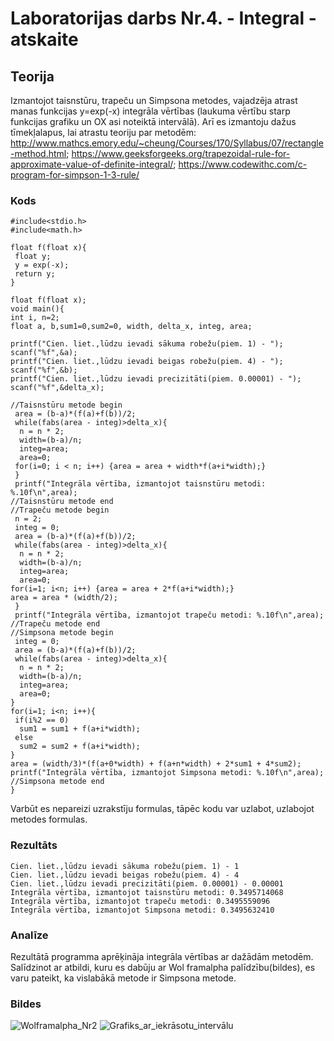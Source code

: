# Laboratorijas darbs Nr.4. - Integral - atskaite

## Teorija
Izmantojot taisnstūru, trapeču un Simpsona metodes, vajadzēja atrast manas funkcijas y=exp(-x) integrāla vērtības (laukuma vērtību starp funkcijas grafiku un OX asi noteiktā intervālā). Arī es izmantoju dažus tīmekļalapus, lai atrastu teoriju par metodēm: http://www.mathcs.emory.edu/~cheung/Courses/170/Syllabus/07/rectangle-method.html; https://www.geeksforgeeks.org/trapezoidal-rule-for-approximate-value-of-definite-integral/; https://www.codewithc.com/c-program-for-simpson-1-3-rule/

### Kods
```
#include<stdio.h>
#include<math.h>

float f(float x){
 float y;
 y = exp(-x);
 return y;
}

float f(float x);
void main(){
int i, n=2;
float a, b,sum1=0,sum2=0, width, delta_x, integ, area;

printf("Cien. liet.,lūdzu ievadi sākuma robežu(piem. 1) - ");
scanf("%f",&a);
printf("Cien. liet.,lūdzu ievadi beigas robežu(piem. 4) - ");
scanf("%f",&b);
printf("Cien. liet.,lūdzu ievadi precizitāti(piem. 0.00001) - ");
scanf("%f",&delta_x);

//Taisnstūru metode begin
 area = (b-a)*(f(a)+f(b))/2;
 while(fabs(area - integ)>delta_x){
  n = n * 2;
  width=(b-a)/n;
  integ=area;
  area=0;
 for(i=0; i < n; i++) {area = area + width*f(a+i*width);}
 }
 printf("Integrāla vērtība, izmantojot taisnstūru metodi: %.10f\n",area);
//Taisnstūru metode end
//Trapeču metode begin
 n = 2;
 integ = 0;
 area = (b-a)*(f(a)+f(b))/2;
 while(fabs(area - integ)>delta_x){
  n = n * 2;
  width=(b-a)/n;
  integ=area;
  area=0;
for(i=1; i<n; i++) {area = area + 2*f(a+i*width);}
area = area * (width/2);
 }
 printf("Integrāla vērtība, izmantojot trapeču metodi: %.10f\n",area);
//Trapeču metode end
//Simpsona metode begin
 integ = 0;
 area = (b-a)*(f(a)+f(b))/2;
 while(fabs(area - integ)>delta_x){
  n = n * 2;
  width=(b-a)/n;
  integ=area;
  area=0;
}
for(i=1; i<n; i++){
 if(i%2 == 0)
  sum1 = sum1 + f(a+i*width);
 else
  sum2 = sum2 + f(a+i*width);
}
area = (width/3)*(f(a+0*width) + f(a+n*width) + 2*sum1 + 4*sum2);
printf("Integrāla vērtība, izmantojot Simpsona metodi: %.10f\n",area);
//Simpsona metode end
}
```
Varbūt es nepareizi uzrakstīju formulas, tāpēc kodu var uzlabot, uzlabojot metodes formulas.

### Rezultāts
```
Cien. liet.,lūdzu ievadi sākuma robežu(piem. 1) - 1
Cien. liet.,lūdzu ievadi beigas robežu(piem. 4) - 4
Cien. liet.,lūdzu ievadi precizitāti(piem. 0.00001) - 0.00001
Integrāla vērtība, izmantojot taisnstūru metodi: 0.3495714068
Integrāla vērtība, izmantojot trapeču metodi: 0.3495559096
Integrāla vērtība, izmantojot Simpsona metodi: 0.3495632410

```
### Analīze
Rezultātā programma aprēķināja integrāla vērtības ar dažādām metodēm. Salīdzinot ar atbildi, kuru es dabūju ar Wol
framalpha palīdzību(bildes), es varu pateikt, ka vislabākā metode ir Simpsona metode.
### Bildes

![Wolframalpha_Nr2](https://github.com/Duz132/RTR105/tree/master/Darbi/1course_1semestr_c_lang/LABORI/4ld_integral_check_2.png)
![Grafiks_ar_iekrāsotu_intervālu](https://github.com/Duz132/RTR105/tree/master/Darbi/1course_1semestr_c_lang/LABORI/4ld_exp(-x)_w_paint.png)
